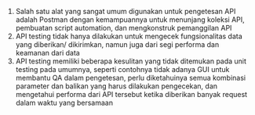 1. Salah satu alat yang sangat umum digunakan untuk pengetesan API adalah Postman dengan kemampuannya untuk menunjang koleksi API, pembuatan script automation, dan mengkonstruk pemanggilan API
2. API testing tidak hanya dilakukan untuk mengecek fungsionalitas data yang diberikan/ dikirimkan, namun juga dari segi performa dan keamanan dari data
3. API testing memiliki beberapa kesulitan yang tidak ditemukan pada unit testing pada umumnya, seperti contohnya tidak adanya GUI untuk membantu QA dalam pengetesan, perlu diketahuinya semua kombinasi parameter dan balikan yang harus dilakukan pengecekan, dan mengetahui performa dari API tersebut ketika diberikan banyak request dalam waktu yang bersamaan 
